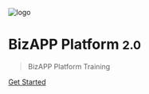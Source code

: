 ![logo](http://apppoint.com/storage/app/media/images/img/logospp.png)

# BizAPP Platform <small>2.0</small>

> BizAPP Platform Training 

[Get Started](#github-and-git-tools)

